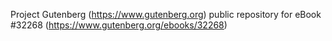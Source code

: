 Project Gutenberg (https://www.gutenberg.org) public repository for eBook #32268 (https://www.gutenberg.org/ebooks/32268)
